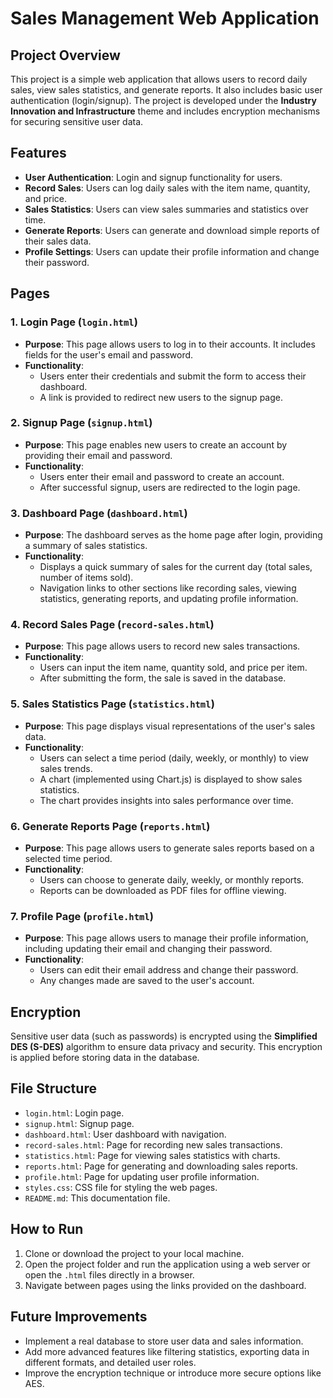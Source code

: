 # Sales Management Web Application

## Project Overview

This project is a simple web application that allows users to record daily sales, view sales statistics, and generate reports. It also includes basic user authentication (login/signup). The project is developed under the **Industry Innovation and Infrastructure** theme and includes encryption mechanisms for securing sensitive user data.

## Features

- **User Authentication**: Login and signup functionality for users.
- **Record Sales**: Users can log daily sales with the item name, quantity, and price.
- **Sales Statistics**: Users can view sales summaries and statistics over time.
- **Generate Reports**: Users can generate and download simple reports of their sales data.
- **Profile Settings**: Users can update their profile information and change their password.

## Pages

### 1. Login Page (`login.html`)
- **Purpose**: This page allows users to log in to their accounts. It includes fields for the user's email and password.
- **Functionality**: 
    - Users enter their credentials and submit the form to access their dashboard.
    - A link is provided to redirect new users to the signup page.

### 2. Signup Page (`signup.html`)
- **Purpose**: This page enables new users to create an account by providing their email and password.
- **Functionality**: 
    - Users enter their email and password to create an account.
    - After successful signup, users are redirected to the login page.

### 3. Dashboard Page (`dashboard.html`)
- **Purpose**: The dashboard serves as the home page after login, providing a summary of sales statistics.
- **Functionality**:
    - Displays a quick summary of sales for the current day (total sales, number of items sold).
    - Navigation links to other sections like recording sales, viewing statistics, generating reports, and updating profile information.

### 4. Record Sales Page (`record-sales.html`)
- **Purpose**: This page allows users to record new sales transactions.
- **Functionality**:
    - Users can input the item name, quantity sold, and price per item.
    - After submitting the form, the sale is saved in the database.

### 5. Sales Statistics Page (`statistics.html`)
- **Purpose**: This page displays visual representations of the user's sales data.
- **Functionality**:
    - Users can select a time period (daily, weekly, or monthly) to view sales trends.
    - A chart (implemented using Chart.js) is displayed to show sales statistics.
    - The chart provides insights into sales performance over time.

### 6. Generate Reports Page (`reports.html`)
- **Purpose**: This page allows users to generate sales reports based on a selected time period.
- **Functionality**:
    - Users can choose to generate daily, weekly, or monthly reports.
    - Reports can be downloaded as PDF files for offline viewing.

### 7. Profile Page (`profile.html`)
- **Purpose**: This page allows users to manage their profile information, including updating their email and changing their password.
- **Functionality**:
    - Users can edit their email address and change their password.
    - Any changes made are saved to the user's account.

## Encryption

Sensitive user data (such as passwords) is encrypted using the **Simplified DES (S-DES)** algorithm to ensure data privacy and security. This encryption is applied before storing data in the database.

## File Structure

- `login.html`: Login page.
- `signup.html`: Signup page.
- `dashboard.html`: User dashboard with navigation.
- `record-sales.html`: Page for recording new sales transactions.
- `statistics.html`: Page for viewing sales statistics with charts.
- `reports.html`: Page for generating and downloading sales reports.
- `profile.html`: Page for updating user profile information.
- `styles.css`: CSS file for styling the web pages.
- `README.md`: This documentation file.

## How to Run

1. Clone or download the project to your local machine.
2. Open the project folder and run the application using a web server or open the `.html` files directly in a browser.
3. Navigate between pages using the links provided on the dashboard.

## Future Improvements

- Implement a real database to store user data and sales information.
- Add more advanced features like filtering statistics, exporting data in different formats, and detailed user roles.
- Improve the encryption technique or introduce more secure options like AES.
